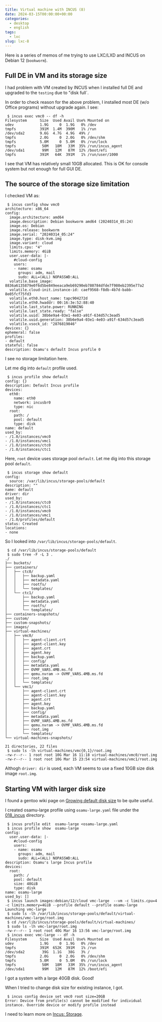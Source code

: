 ```yaml
---
title: Virtual machine with INCUS (8)
date: 2024-03-15T00:00:00+00:00
categories:
  - desktop
  - english
tags:
  - lxc
slug: lxc-8
---
```


Here is a series of memos of me trying to use LXC/LXD and INCUS on Debian 12 (`bookworm`).

## Full DE in VM and its storage size

I had problem with VM created by INCUS when I installed full DE and upgraded to
the `testing` due to "disk full`.

In order to check reason for the above problem, I installed most DE (w/o Office
programs) without upgrade again.  I see:

```
 $ incus exec vmc0 -- df -h
Filesystem      Size  Used Avail Use% Mounted on
udev            1.9G     0  1.9G   0% /dev
tmpfs           391M  1.4M  390M   1% /run
/dev/sda2       9.6G  4.7G  4.9G  49% /
tmpfs           2.0G     0  2.0G   0% /dev/shm
tmpfs           5.0M     0  5.0M   0% /run/lock
tmpfs            50M   18M   33M  35% /run/incus_agent
/dev/sda1        99M   12M   87M  12% /boot/efi
tmpfs           391M   64K  391M   1% /run/user/1000
```

I see that VM has relatively small 10GB allocated.  This is OK for console
system but not enough for full GUI DE.


## The source of the storage size limitation


I checked VM as:

```console
 $ incus config show vmc0
architecture: x86_64
config:
  image.architecture: amd64
  image.description: Debian bookworm amd64 (20240314_05:24)
  image.os: Debian
  image.release: bookworm
  image.serial: "20240314_05:24"
  image.type: disk-kvm.img
  image.variant: cloud
  limits.cpu: "4"
  limits.memory: 4GiB
  user.user-data: |-
    #cloud-config
    users:
    - name: osamu
      groups: adm, mail
      sudo: ALL=(ALL) NOPASSWD:ALL
  volatile.base_image: 8836a6135879e0f6d5be849eeaca9eb69290eb780784dfde7f980eb2395e77a2
  volatile.cloud-init.instance-id: caef9568-f8db-4b7d-babb-8e05fcf75fd3
  volatile.eth0.host_name: tapc904272d
  volatile.eth0.hwaddr: 00:16:3e:52:88:40
  volatile.last_state.power: RUNNING
  volatile.last_state.ready: "false"
  volatile.uuid: 38b6e9a4-03e1-4e03-a91f-634d57c3ead5
  volatile.uuid.generation: 38b6e9a4-03e1-4e03-a91f-634d57c3ead5
  volatile.vsock_id: "2876819046"
devices: {}
ephemeral: false
profiles:
- default
stateful: false
description: Osamu's default Incus profile 0
```
I see no storage limitation here.

Let me dig into `default` profile used.

```console
 $ incus profile show default
config: {}
description: Default Incus profile
devices:
  eth0:
    name: eth0
    network: incusbr0
    type: nic
  root:
    path: /
    pool: default
    type: disk
name: default
used_by:
- /1.0/instances/vmc0
- /1.0/instances/vmc1
- /1.0/instances/ctc0
- /1.0/instances/ctc1
```

Here, `root` device uses storage pool `default`.  Let me dig into this storage pool
`default`.

```console
 $ incus storage show default
config:
  source: /var/lib/incus/storage-pools/default
description: ""
name: default
driver: dir
used_by:
- /1.0/instances/ctc0
- /1.0/instances/ctc1
- /1.0/instances/vmc0
- /1.0/instances/vmc1
- /1.0/profiles/default
status: Created
locations:
- none
```

So I looked into `/var/lib/incus/storage-pools/default`.


```console
 $ cd /var/lib/incus/storage-pools/default
 $ sudo tree -F -L 3 .
./
├── buckets/
├── containers/
│   ├── ctc0/
│   │   ├── backup.yaml
│   │   ├── metadata.yaml
│   │   ├── rootfs/
│   │   └── templates/
│   └── ctc1/
│       ├── backup.yaml
│       ├── metadata.yaml
│       ├── rootfs/
│       └── templates/
├── containers-snapshots/
├── custom/
├── custom-snapshots/
├── images/
├── virtual-machines/
│   ├── vmc0/
│   │   ├── agent-client.crt
│   │   ├── agent-client.key
│   │   ├── agent.crt
│   │   ├── agent.key
│   │   ├── backup.yaml
│   │   ├── config/
│   │   ├── metadata.yaml
│   │   ├── OVMF_VARS.4MB.ms.fd
│   │   ├── qemu.nvram -> OVMF_VARS.4MB.ms.fd
│   │   ├── root.img
│   │   └── templates/
│   └── vmc1/
│       ├── agent-client.crt
│       ├── agent-client.key
│       ├── agent.crt
│       ├── agent.key
│       ├── backup.yaml
│       ├── config/
│       ├── metadata.yaml
│       ├── OVMF_VARS.4MB.ms.fd
│       ├── qemu.nvram -> OVMF_VARS.4MB.ms.fd
│       ├── root.img
│       └── templates/
└── virtual-machines-snapshots/

21 directories, 22 files
 $ sudo ls -lh virtual-machines/vmc{0,1}/root.img
-rw-r--r-- 1 root root 10G Mar 16 11:18 virtual-machines/vmc0/root.img
-rw-r--r-- 1 root root 10G Mar 15 23:54 virtual-machines/vmc1/root.img

```

Althogh `driver: dir` is used, each VM seems to use a fixed 10GB size disk
image `root.img`.

## Starting VM with larger disk size

I found a gentoo wiki page on
[Growing default disk size](https://wiki.gentoo.org/wiki/Incus#Growing_default_disk_size)
to be quite useful.

I created osamu-large profile using `osamu-large.yaml` file under the
[018_incus](https://github.com/osamuaoki/osamuaoki-hugo-proj/tree/master/018_incus0)
directory.

```console
 $ incus profile edit  osamu-large <osamu-large.yaml
 $ incus profile show  osamu-large
config:
  user.user-data: |-
    #cloud-config
    users:
    - name: osamu
      groups: adm, mail
      sudo: ALL=(ALL) NOPASSWD:ALL
description: Osamu's large Incus profile
devices:
  root:
    path: /
    pool: default
    size: 40GiB
    type: disk
name: osamu-large
used_by: []
 $ incus launch images:debian/12/cloud vmc-large  --vm -c limits.cpu=4 -c limits.memory=4GiB --profile default --profile osamu-large
Launching vmc-large
 $ sudo ls -lh /var/lib/incus/storage-pools/default/virtual-machines/vmc-large/root.img
 $ cd /var/lib/incus/storage-pools/default/virtual-machines/
 $ sudo ls -lh vmc-large/root.img
-rw-r--r-- 1 root root 40G Mar 16 13:56 vmc-large/root.img
 $ incus exec vmc-large -- df -h
Filesystem      Size  Used Avail Use% Mounted on
udev            1.9G     0  1.9G   0% /dev
tmpfs           391M  652K  391M   1% /run
/dev/sda2        39G  1.1G   38G   3% /
tmpfs           2.0G     0  2.0G   0% /dev/shm
tmpfs           5.0M     0  5.0M   0% /run/lock
tmpfs            50M   18M   33M  35% /run/incus_agent
/dev/sda1        99M   12M   87M  12% /boot/efi
```

I got a system with a large 40GB disk.  Good!

When I tried to change disk size for existing instance, I got.

```console
 $ incus config device set vmc0 root size=20GB
Error: Device from profile(s) cannot be modified for individual instance. Override device or modify profile instead
```

I need to learn more on [Incus: Storage](https://linuxcontainers.org/incus/docs/main/storage/).

<!--


## Tracing [Container with LXC/LXD (3)]({{< ref "note-00054.md">}})



## Tracing [Container with LXC/LXD (4)]({{< ref "note-00055.md">}})



## Tracing [Container with LXC/LXD (5)]({{< ref "note-00056.md">}})


-->

<!-- vim: set sw=4 sts=4 ai si et tw=79 ft=markdown: -->
